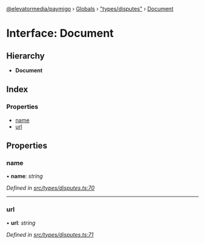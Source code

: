 [@elevatormedia/paymigo](../README.md) › [Globals](../globals.md) › ["types/disputes"](../modules/_types_disputes_.md) › [Document](_types_disputes_.document.md)

# Interface: Document

## Hierarchy

-   **Document**

## Index

### Properties

-   [name](_types_disputes_.document.md#name)
-   [url](_types_disputes_.document.md#url)

## Properties

### name

• **name**: _string_

_Defined in [src/types/disputes.ts:70](https://github.com/ELEVATORmedia/paymigo/blob/ae92c39/src/types/disputes.ts#L70)_

---

### url

• **url**: _string_

_Defined in [src/types/disputes.ts:71](https://github.com/ELEVATORmedia/paymigo/blob/ae92c39/src/types/disputes.ts#L71)_
